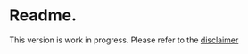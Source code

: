 # Readme.

This version is work in progress. Please refer to the [disclaimer](https://tvpollet.github.io/disclaimer/)